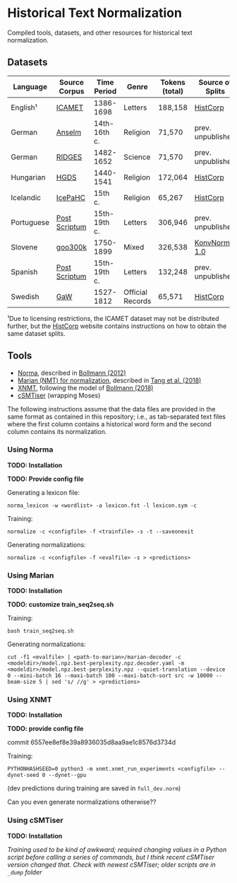 # Historical Text Normalization
Compiled tools, datasets, and other resources for historical text normalization.


## Datasets

Language   | Source Corpus                                                                                                        |  Time Period | Genre            | Tokens (total) | Source of Splits                                          |
----------- | -------------------------------------------------------------------------------------------------------------------- | ------------ | ---------------- | -------------- | ----------------------------------------------------------
English¹    | [ICAMET](https://www.uibk.ac.at/anglistik/research/projects/icamet/)                                                 |    1386-1698 | Letters          | 188,158        | [HistCorp](http://stp.lingfil.uu.se/histcorp/tools.html)
German     | [Anselm](https://www.linguistics.rub.de/anselm/)                                                                     | 14th-16th c. | Religion         | 71,570         | prev. unpublished
German     | [RIDGES](https://www.linguistik.hu-berlin.de/en/institut-en/professuren-en/korpuslinguistik/research/ridges-projekt) |    1482-1652 | Science          | 71,570         | prev. unpublished
Hungarian  | [HGDS](http://omagyarkorpusz.nytud.hu/en-intro.html)                                                                 |    1440-1541 | Religion         | 172,064        | [HistCorp](http://stp.lingfil.uu.se/histcorp/tools.html)
Icelandic  | [IcePaHC](http://www.linguist.is/icelandic_treebank/Icelandic_Parsed_Historical_Corpus_(IcePaHC))                    |      15th c. | Religion         | 65,267         | [HistCorp](http://stp.lingfil.uu.se/histcorp/tools.html)
Portuguese | [Post Scriptum](http://ps.clul.ul.pt/index.php)                                                                      | 15th-19th c. | Letters          | 306,946        | prev. unpublished
Slovene    | [goo300k](http://nl.ijs.si/imp/index-en.html)                                                                        |    1750-1899 | Mixed            | 326,538        | [KonvNormSl 1.0](https://www.clarin.si/repository/xmlui/handle/11356/1068)
Spanish    | [Post Scriptum](http://ps.clul.ul.pt/index.php)                                                                      | 15th-19th c. | Letters          | 132,248        | prev. unpublished
Swedish    | [GaW](http://gaw.hist.uu.se)                                                                                         |    1527-1812 | Official Records | 65,571         | [HistCorp](http://stp.lingfil.uu.se/histcorp/tools.html)

¹Due to licensing restrictions, the ICAMET dataset may not be distributed
further, but the [HistCorp](http://stp.lingfil.uu.se/histcorp/tools.html)
website contains instructions on how to obtain the same dataset splits.


## Tools

+ [Norma](https://github.com/comphist/norma), described in [Bollmann
  (2012)](https://marcel.bollmann.me/pub/acrh12.pdf)
+ [Marian (NMT) for normalization](https://github.com/tanggongbo/normalization-NMT),
  described in [Tang et al. (2018)](http://aclweb.org/anthology/C18-1112)
+ [XNMT](https://github.com/neulab/xnmt), following the model of [Bollmann
  (2018)](http://www.linguistics.rub.de/forschung/arbeitsberichte/22.pdf)
+ [cSMTiser](https://github.com/clarinsi/csmtiser) (wrapping Moses)

The following instructions assume that the data files are provided in the same
format as contained in this repository; i.e., as tab-separated text files where
the first column contains a historical word form and the second column contains
its normalization.

### Using Norma

**TODO: Installation**

**TODO: Provide config file**

Generating a lexicon file:

    norma_lexicon -w <wordlist> -a lexicon.fst -l lexicon.sym -c

Training:

    normalize -c <configfile> -f <trainfile> -s -t --saveonexit

Generating normalizations:

    normalize -c <configfile> -f <evalfile> -s > <predictions>


### Using Marian

**TODO: Installation**

**TODO: customize train_seq2seq.sh**

Training:

    bash train_seq2seq.sh

Generating normalizations:

    cut -f1 <evalfile> | <path-to-marian>/marian-decoder -c <modeldir>/model.npz.best-perplexity.npz.decoder.yaml -m <modeldir>/model.npz.best-perplexity.npz --quiet-translation --device 0 --mini-batch 16 --maxi-batch 100 --maxi-batch-sort src -w 10000 --beam-size 5 | sed 's/ //g' > <predictions>


### Using XNMT

**TODO: Installation**

**TODO: provide config file**

commit 6557ee8ef8e39a8936035d8aa9ae1c8576d3734d

Training:

    PYTHONHASHSEED=0 python3 -m xnmt.xnmt_run_experiments <configfile> --dynet-seed 0 --dynet--gpu

(dev predictions during training are saved in `full_dev.norm`)

Can you even generate normalizations otherwise??


### Using cSMTiser

**TODO: Installation**

*Training used to be kind of awkward; required changing values in a Python
script before calling a series of commands, but I think recent cSMTiser version
changed that.  Check with newest cSMTiser; older scripts are in `_dump` folder*
